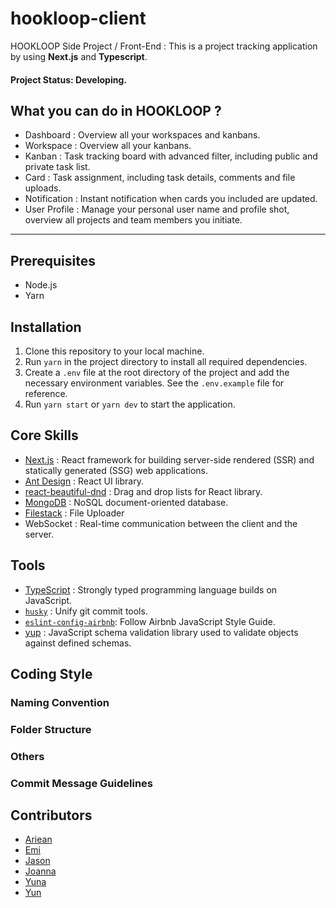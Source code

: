 # hookloop-client
HOOKLOOP Side Project / Front-End : 
This is a project tracking application by using **Next.js** and **Typescript**.

#### Project Status: Developing. 

## What you can do in HOOKLOOP ?
- Dashboard : Overview all your workspaces and kanbans.
- Workspace : Overview all your kanbans.
- Kanban : Task tracking board with advanced filter, including public and private task list.
- Card : Task assignment, including task details, comments and file uploads.
- Notification : Instant notification when cards you included are updated.
- User Profile : Manage your personal user name and profile shot, overview all projects and team members you initiate. 


---
## Prerequisites
- Node.js
- Yarn

## Installation
1. Clone this repository to your local machine.
2. Run `yarn` in the project directory to install all required dependencies.
3. Create a `.env` file at the root directory of the project and add the necessary environment variables. See the `.env.example` file for reference.
4. Run `yarn start` or `yarn dev` to start the application.


## Core Skills
- [Next.js](https://nextjs.org/docs) : React framework for building server-side rendered (SSR) and statically generated (SSG) web applications.
- [Ant Design](https://ant.design/components/overview/) : React UI library.
- [react-beautiful-dnd](https://github.com/atlassian/react-beautiful-dnd) : Drag and drop lists for React library.
- [MongoDB](https://www.mongodb.com/) : NoSQL document-oriented database.
- [Filestack](https://www.filestack.com/) : File Uploader
- WebSocket : Real-time communication between the client and the server.


## Tools
- [TypeScript](https://www.typescriptlang.org/) : Strongly typed programming language builds on JavaScript.
- [`husky`](https://github.com/typicode/husky) : Unify git commit tools.
- [`eslint-config-airbnb`](https://github.com/airbnb/javascript): Follow Airbnb JavaScript Style Guide.
- [yup](https://github.com/jquense/yup) : JavaScript schema validation library used to validate objects against defined schemas.


## Coding Style
### Naming Convention


### Folder Structure


### Others


### Commit Message Guidelines





## Contributors
- [Ariean]()
- [Emi]()
- [Jason]()
- [Joanna](https://chen-chens.github.io/myWebsite/)
- [Yuna]()
- [Yun]()






